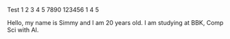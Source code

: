 Test 1 2 3
4 5 7890
123456
1  4 5



Hello, my name is Simmy and I am 20 years old.
I am studying at BBK, Comp Sci with AI.
